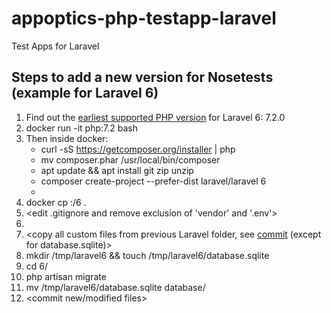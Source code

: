 # appoptics-php-testapp-laravel
Test Apps for Laravel

## Steps to add a new version for Nosetests (example for Laravel 6)

1. Find out the [earliest supported PHP version](https://en.wikipedia.org/wiki/Laravel#Release_history) for Laravel 6: 7.2.0
2. docker run -it php:7.2 bash
3. Then inside docker:
    * curl -sS https://getcomposer.org/installer | php
    * mv composer.phar /usr/local/bin/composer
    * apt update && apt install git zip unzip
    * composer create-project --prefer-dist laravel/laravel 6
    * <log out of docker>
4. docker cp <docker-id>:/6 .
5. <edit .gitignore and remove exclusion of 'vendor' and '.env'>
6. <commit pristine laravel version>
7. <copy all custom files from previous Laravel folder, see [commit](https://github.com/appoptics/appoptics-php-testapp-laravel/commit/b1dc1311653d67e1e1b22e4d2fb68c46f29e7b95) (except for database.sqlite)>
8. mkdir /tmp/laravel6 && touch /tmp/laravel6/database.sqlite
9. cd 6/
10. php artisan migrate
11. mv /tmp/laravel6/database.sqlite database/
12. <commit new/modified files>
